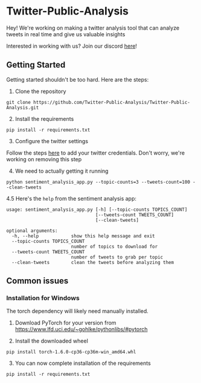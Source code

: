 # Twitter-Public-Analysis

Hey! We're working on making a twitter analysis tool that can analyze tweets in real time and give us valuable insights

Interested in working with us? Join our discord [here](https://discord.com/channels/729368876965429310/729368876965429313)!

## Getting Started

Getting started shouldn't be too hard. Here are the steps:

1. Clone the repository

`git clone https://github.com/Twitter-Public-Analysis/Twitter-Public-Analysis.git`

2. Install the requirements

`pip install -r requirements.txt`

3. Configure the twitter settings

Follow the steps [here](https://github.com/Twitter-Public-Analysis/Twitter-Public-Analysis/blob/master/config/README.md) to add your twitter credentials. Don't worry, we're working on removing this step

4. We need to actually getting it running

`python sentiment_analysis_app.py --topic-counts=3 --tweets-count=100 --clean-tweets`

4.5 Here's the `help` from the sentiment analysis app:
```
usage: sentiment_analysis_app.py [-h] [--topic-counts TOPICS_COUNT]
                                 [--tweets-count TWEETS_COUNT]
                                 [--clean-tweets]

optional arguments:
  -h, --help            show this help message and exit
  --topic-counts TOPICS_COUNT
                        number of topics to download for
  --tweets-count TWEETS_COUNT
                        number of tweets to grab per topic
  --clean-tweets        clean the tweets before analyzing them
```

## Common issues

### Installation for Windows

The torch dependency will likely need manually installed.

1. Download PyTorch for your version from https://www.lfd.uci.edu/~gohlke/pythonlibs/#pytorch

2. Install the downloaded wheel

`pip install torch‑1.6.0‑cp36‑cp36m‑win_amd64.whl`

3. You can now complete installation of the requirements

`pip install -r requirements.txt`

